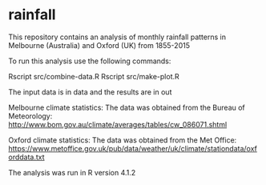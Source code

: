 # rainfall
This repository contains an analysis of monthly rainfall patterns in Melbourne (Australia) and Oxford (UK) from 1855-2015

To run this analysis use the following commands:

Rscript src/combine-data.R
Rscript src/make-plot.R

The input data is in data and the results are in out

Melbourne climate statistics:
The data was obtained from the Bureau of Meteorology:
http://www.bom.gov.au/climate/averages/tables/cw_086071.shtml

Oxford climate statistics:
The data was obtained from the Met Office:
https://www.metoffice.gov.uk/pub/data/weather/uk/climate/stationdata/oxforddata.txt

The analysis was run in R version 4.1.2
